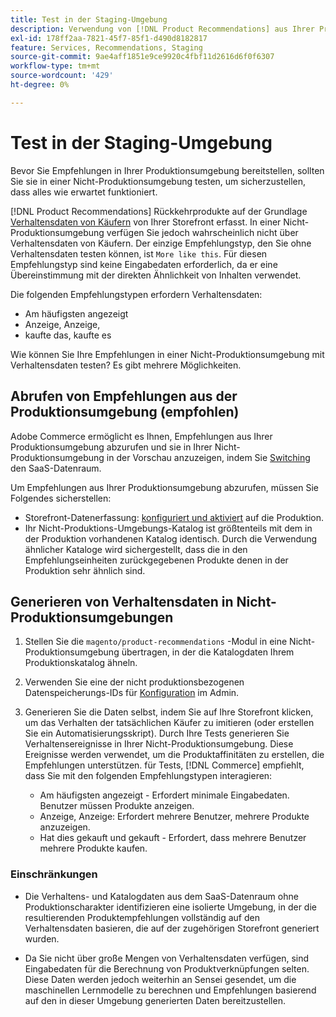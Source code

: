 ```yaml
---
title: Test in der Staging-Umgebung
description: Verwendung von [!DNL Product Recommendations] aus Ihrer Produktionsumgebung in Ihrer Staging-Umgebung zu Testzwecken.
exl-id: 178ff2aa-7821-45f7-85f1-d490d8182817
feature: Services, Recommendations, Staging
source-git-commit: 9ae4aff1851e9ce9920c4fbf11d2616d6f0f6307
workflow-type: tm+mt
source-wordcount: '429'
ht-degree: 0%

---
```


# Test in der Staging-Umgebung

Bevor Sie Empfehlungen in Ihrer Produktionsumgebung bereitstellen, sollten Sie sie in einer Nicht-Produktionsumgebung testen, um sicherzustellen, dass alles wie erwartet funktioniert.

[!DNL Product Recommendations] Rückkehrprodukte auf der Grundlage [Verhaltensdaten von Käufern](behavioral-data.md) von Ihrer Storefront erfasst. In einer Nicht-Produktionsumgebung verfügen Sie jedoch wahrscheinlich nicht über Verhaltensdaten von Käufern. Der einzige Empfehlungstyp, den Sie ohne Verhaltensdaten testen können, ist `More like this`. Für diesen Empfehlungstyp sind keine Eingabedaten erforderlich, da er eine Übereinstimmung mit der direkten Ähnlichkeit von Inhalten verwendet.

Die folgenden Empfehlungstypen erfordern Verhaltensdaten:

- Am häufigsten angezeigt
- Anzeige, Anzeige,
- kaufte das, kaufte es

Wie können Sie Ihre Empfehlungen in einer Nicht-Produktionsumgebung mit Verhaltensdaten testen? Es gibt mehrere Möglichkeiten.

## Abrufen von Empfehlungen aus der Produktionsumgebung (empfohlen)

Adobe Commerce ermöglicht es Ihnen, Empfehlungen aus Ihrer Produktionsumgebung abzurufen und sie in Ihrer Nicht-Produktionsumgebung in der Vorschau anzuzeigen, indem Sie [Switching](settings.md) den SaaS-Datenraum.

Um Empfehlungen aus Ihrer Produktionsumgebung abzurufen, müssen Sie Folgendes sicherstellen:

- Storefront-Datenerfassung: [konfiguriert und aktiviert](install-configure.md) auf die Produktion.
- Ihr Nicht-Produktions-Umgebungs-Katalog ist größtenteils mit dem in der Produktion vorhandenen Katalog identisch. Durch die Verwendung ähnlicher Kataloge wird sichergestellt, dass die in den Empfehlungseinheiten zurückgegebenen Produkte denen in der Produktion sehr ähnlich sind.

## Generieren von Verhaltensdaten in Nicht-Produktionsumgebungen

1. Stellen Sie die `magento/product-recommendations` -Modul in eine Nicht-Produktionsumgebung übertragen, in der die Katalogdaten Ihrem Produktionskatalog ähneln.

1. Verwenden Sie eine der nicht produktionsbezogenen Datenspeicherungs-IDs für [Konfiguration](https://experienceleague.adobe.com/docs/commerce-admin/config/services/saas.html) im Admin.

1. Generieren Sie die Daten selbst, indem Sie auf Ihre Storefront klicken, um das Verhalten der tatsächlichen Käufer zu imitieren (oder erstellen Sie ein Automatisierungsskript). Durch Ihre Tests generieren Sie Verhaltensereignisse in Ihrer Nicht-Produktionsumgebung. Diese Ereignisse werden verwendet, um die Produktaffinitäten zu erstellen, die Empfehlungen unterstützen. für Tests, [!DNL Commerce] empfiehlt, dass Sie mit den folgenden Empfehlungstypen interagieren:

   - Am häufigsten angezeigt - Erfordert minimale Eingabedaten. Benutzer müssen Produkte anzeigen.
   - Anzeige, Anzeige: Erfordert mehrere Benutzer, mehrere Produkte anzuzeigen.
   - Hat dies gekauft und gekauft - Erfordert, dass mehrere Benutzer mehrere Produkte kaufen.

### Einschränkungen

- Die Verhaltens- und Katalogdaten aus dem SaaS-Datenraum ohne Produktionscharakter identifizieren eine isolierte Umgebung, in der die resultierenden Produktempfehlungen vollständig auf den Verhaltensdaten basieren, die auf der zugehörigen Storefront generiert wurden.

- Da Sie nicht über große Mengen von Verhaltensdaten verfügen, sind Eingabedaten für die Berechnung von Produktverknüpfungen selten. Diese Daten werden jedoch weiterhin an Sensei gesendet, um die maschinellen Lernmodelle zu berechnen und Empfehlungen basierend auf den in dieser Umgebung generierten Daten bereitzustellen.
